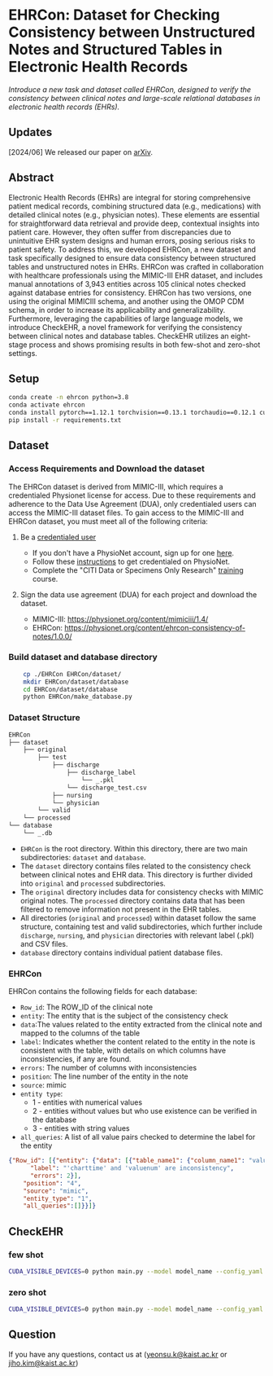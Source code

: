 # EHRCon: Dataset for Checking Consistency between Unstructured Notes and Structured Tables in Electronic Health Records
*Introduce a new task and dataset called EHRCon, designed to verify the consistency between clinical notes and large-scale relational databases in electronic health records (EHRs).*

## Updates
[2024/06] We released our paper on [arXiv](https://arxiv.org/pdf/2406.16341).

## Abstract
Electronic Health Records (EHRs) are integral for storing comprehensive patient
medical records, combining structured data (e.g., medications) with detailed clinical
notes (e.g., physician notes). These elements are essential for straightforward data
retrieval and provide deep, contextual insights into patient care. However, they often
suffer from discrepancies due to unintuitive EHR system designs and human errors,
posing serious risks to patient safety. To address this, we developed EHRCon, a new
dataset and task specifically designed to ensure data consistency between structured
tables and unstructured notes in EHRs. EHRCon was crafted in collaboration with
healthcare professionals using the MIMIC-III EHR dataset, and includes manual
annotations of 3,943 entities across 105 clinical notes checked against database
entries for consistency. EHRCon has two versions, one using the original MIMICIII schema, and another using the OMOP CDM schema, in order to increase its
applicability and generalizability. Furthermore, leveraging the capabilities of large
language models, we introduce CheckEHR, a novel framework for verifying the
consistency between clinical notes and database tables. CheckEHR utilizes an
eight-stage process and shows promising results in both few-shot and zero-shot
settings. 

## Setup
```bash
conda create -n ehrcon python=3.8
conda activate ehrcon
conda install pytorch==1.12.1 torchvision==0.13.1 torchaudio==0.12.1 cudatoolkit=11.3 -c pytorch
pip install -r requirements.txt
```

## Dataset

### Access Requirements and Download the dataset
The EHRCon dataset is derived from MIMIC-III, which requires a credentialed Physionet license for access. Due to these requirements and adherence to the Data Use Agreement (DUA), only credentialed users can access the MIMIC-III dataset files. To gain access to the MIMIC-III and EHRCon dataset, you must meet all of the following criteria:

1. Be a [credentialed user](https://physionet.org/settings/credentialing/)
    - If you don't have a PhysioNet account, sign up for one [here](https://physionet.org/register/).
    - Follow these [instructions](https://physionet.org/login/?next=/credential-application/) to get credentialed on PhysioNet.
    - Complete the "CITI Data or Specimens Only Research" [training](https://physionet.org/about/citi-course/) course.

2. Sign the data use agreement (DUA) for each project and download the dataset.
    - MIMIC-III: https://physionet.org/content/mimiciii/1.4/
    - EHRCon: https://physionet.org/content/ehrcon-consistency-of-notes/1.0.0/

### Build dataset and database directory
```bash
    cp ./EHRCon EHRCon/dataset/
    mkdir EHRCon/dataset/database
    cd EHRCon/dataset/database
    python EHRCon/make_database.py 
```

### Dataset Structure
```bash
EHRCon
├── dataset
    ├── original
        ├── test
            ├── discharge
                ├── discharge_label
                    └── _.pkl
                └── discharge_test.csv
            ├── nursing
            └── physician
        └── valid
    └── processed
└── database
    └── _.db
```
- ```EHRCon``` is the root directory. Within this directory, there are two main subdirectories: ```dataset``` and ```database```. 
- The ```dataset``` directory contains files related to the consistency check between clinical notes and EHR data. This directory is further divided into ```original``` and ```processed``` subdirectories. 
- The ```original``` directory includes data for consistency checks with MIMIC original notes. The ```processed``` directory contains data that has been filtered to remove information not present in the EHR tables.
- All directories (```original``` and ```processed```) within dataset follow the same structure, containing test and valid subdirectories, which further include ```discharge```, ```nursing```, and ```physician``` directories with relevant label (.pkl) and CSV files.
- ```database``` directory contains individual patient database files.

### EHRCon
EHRCon contains the following fields for each database:
- ```Row_id```: The ROW_ID of the clinical note
- ```entity```: The entity that is the subject of the consistency check
- ```data```:The values related to the entity extracted from the clinical note and mapped to the columns of the table
- ```label```: Indicates whether the content related to the entity in the note is consistent with the table, with details on which columns have inconsistencies, if any are found.
- ```errors```: The number of columns with inconsistencies
- ```position```: The line number of the entity in the note
- ```source```: mimic
- ```entity type```:
    - 1 - entities with numerical values
    - 2 - entities without values but who use existence can be verified in the database
    - 3 - entities with string values
- ```all_queries```: A list of all value pairs checked to determine the label for the entity

```json
{"Row_id": [{"entity": {"data": [{"table_name1": {"column_name1": "value"},
      "label": "'charttime' and 'valuenum' are inconsistency",
      "errors": 2}],
    "position": "4",
    "source": "mimic",
    "entity_type": "1",
    "all_queries":[]}}]}
```
## CheckEHR

### few shot
```bash
CUDA_VISIBLE_DEVICES=0 python main.py --model model_name --config_yaml /path/to/config
```
### zero shot
```bash
CUDA_VISIBLE_DEVICES=0 python main.py --model model_name --config_yaml /path/to/config --model zero_shot
```

## Question
If you have any questions, contact us at ([yeonsu.k@kaist.ac.kr](mailto:yeonsu.k@kaist.ac.kr) or [jiho.kim@kaist.ac.kr](mailto:jiho.kim@kaist.ac.kr))
